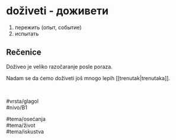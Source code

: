 # doživeti - доживети

1. пережить (опыт, событие)  
2. испытать

## Rečenice

Doživeo je veliko razočaranje posle poraza.

Nadam se da ćemo doživeti još mnogo lepih [[trenutak|trenutaka]].

<br>

#vrsta/glagol  
#nivo/B1  

#tema/osećanja  
#tema/život  
#tema/iskustva  
